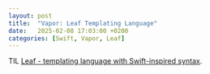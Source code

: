 ```yaml
---
layout: post
title:  "Vapor: Leaf Templating Language"
date:   2025-02-08 17:03:00 +0200
categories: [Swift, Vapor, Leaf]
---
```

TIL [Leaf - templating language with Swift-inspired syntax](https://docs.vapor.codes/leaf/getting-started/).
